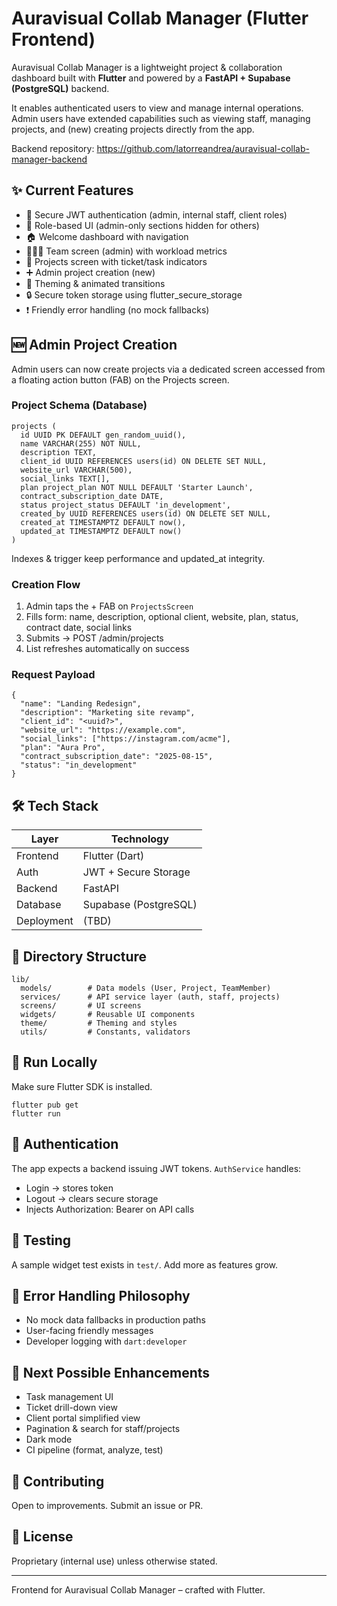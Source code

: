 # Auravisual Collab Manager (Flutter Frontend)

Auravisual Collab Manager is a lightweight project & collaboration dashboard built with **Flutter** and powered by a **FastAPI + Supabase (PostgreSQL)** backend.

It enables authenticated users to view and manage internal operations. Admin users have extended capabilities such as viewing staff, managing projects, and (new) creating projects directly from the app.

Backend repository: https://github.com/latorreandrea/auravisual-collab-manager-backend

## ✨ Current Features
- 🔐 Secure JWT authentication (admin, internal staff, client roles)
- 👤 Role-based UI (admin-only sections hidden for others)
- 🏠 Welcome dashboard with navigation
- 🧑‍🤝‍🧑 Team screen (admin) with workload metrics
- 📁 Projects screen with ticket/task indicators
- ➕ Admin project creation (new)
- 🎨 Theming & animated transitions
- 🔒 Secure token storage using flutter_secure_storage
- ❗ Friendly error handling (no mock fallbacks)

## 🆕 Admin Project Creation
Admin users can now create projects via a dedicated screen accessed from a floating action button (FAB) on the Projects screen.

### Project Schema (Database)
```
projects (
  id UUID PK DEFAULT gen_random_uuid(),
  name VARCHAR(255) NOT NULL,
  description TEXT,
  client_id UUID REFERENCES users(id) ON DELETE SET NULL,
  website_url VARCHAR(500),
  social_links TEXT[],
  plan project_plan NOT NULL DEFAULT 'Starter Launch',
  contract_subscription_date DATE,
  status project_status DEFAULT 'in_development',
  created_by UUID REFERENCES users(id) ON DELETE SET NULL,
  created_at TIMESTAMPTZ DEFAULT now(),
  updated_at TIMESTAMPTZ DEFAULT now()
)
```
Indexes & trigger keep performance and updated_at integrity.

### Creation Flow
1. Admin taps the + FAB on `ProjectsScreen`
2. Fills form: name, description, optional client, website, plan, status, contract date, social links
3. Submits -> POST /admin/projects
4. List refreshes automatically on success

### Request Payload
```
{
  "name": "Landing Redesign",
  "description": "Marketing site revamp",
  "client_id": "<uuid?>",
  "website_url": "https://example.com",
  "social_links": ["https://instagram.com/acme"],
  "plan": "Aura Pro",
  "contract_subscription_date": "2025-08-15",
  "status": "in_development"
}
```

## 🛠 Tech Stack
| Layer | Technology |
|-------|------------|
| Frontend | Flutter (Dart) |
| Auth | JWT + Secure Storage |
| Backend | FastAPI |
| Database | Supabase (PostgreSQL) |
| Deployment | (TBD) |

## 📂 Directory Structure
```
lib/
  models/        # Data models (User, Project, TeamMember)
  services/      # API service layer (auth, staff, projects)
  screens/       # UI screens
  widgets/       # Reusable UI components
  theme/         # Theming and styles
  utils/         # Constants, validators
```

## 🚀 Run Locally
Make sure Flutter SDK is installed.

```
flutter pub get
flutter run
```

## 🔐 Authentication
The app expects a backend issuing JWT tokens. `AuthService` handles:
- Login -> stores token
- Logout -> clears secure storage
- Injects Authorization: Bearer <token> on API calls

## 🧪 Testing
A sample widget test exists in `test/`. Add more as features grow.

## 🧱 Error Handling Philosophy
- No mock data fallbacks in production paths
- User-facing friendly messages
- Developer logging with `dart:developer`

## 📌 Next Possible Enhancements
- Task management UI
- Ticket drill-down view
- Client portal simplified view
- Pagination & search for staff/projects
- Dark mode
- CI pipeline (format, analyze, test)

## 🤝 Contributing
Open to improvements. Submit an issue or PR.

## 📄 License
Proprietary (internal use) unless otherwise stated.

---
Frontend for Auravisual Collab Manager – crafted with Flutter.
